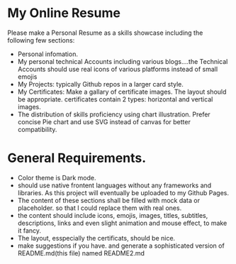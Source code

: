 # My Online Resume

Please make a Personal Resume as a skills showcase including the following few sections:  

- Personal infomation.
- My personal technical Accounts including various blogs....the Technical Accounts should use real icons of various platforms instead of small emojis
- My Projects: typically Github repos in a larger card style.
- My Certificates: Make a gallary of certificate images. The layout should be appropriate.   certificates contain 2 types: horizontal and vertical images.
- The distribution of skills proficiency using chart illustration. Prefer concise Pie chart and use SVG instead of canvas for better compatibility.


# General Requirements.

- Color theme is Dark mode.
- should use native frontent languages without any frameworks and libraries. As this project will eventually be uploaded to my Github Pages.
- The content of these sections shall be filled with mock data or placeholder. so that I could replace them with real ones. 
- the content should include icons, emojis, images, titles, subtitles, descriptions, links and even slight animation and mouse effect, to make it fancy. 
- The layout, esspecially the certificats, should be nice.
- make suggestions if you have. and generate a sophisticated version of README.md(this file) named README2.md